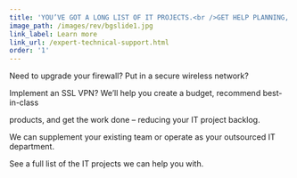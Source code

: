 ```yaml
---
title: 'YOU’VE GOT A LONG LIST OF IT PROJECTS.<br />GET HELP PLANNING, SOURCING AND DOING THE WORK.'
image_path: /images/rev/bgslide1.jpg
link_label: Learn more
link_url: /expert-technical-support.html
order: '1'
---
```



Need to upgrade your firewall? Put in a secure wireless network?

Implement an SSL VPN? We’ll help you create a budget, recommend best-in-class

products, and get the work done – reducing your IT project backlog.

We can supplement your existing team or operate as your outsourced IT department.

See a full list of the IT projects we can help you with.

&nbsp;